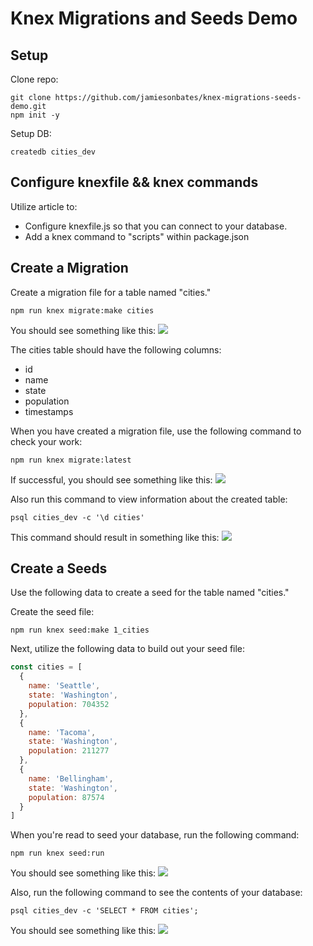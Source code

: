 # Knex Migrations and Seeds Demo

## Setup

Clone repo:
```
git clone https://github.com/jamiesonbates/knex-migrations-seeds-demo.git
npm init -y
```

Setup DB:
```
createdb cities_dev
```

## Configure knexfile && knex commands
Utilize article to:
* Configure knexfile.js so that you can connect to your database.
* Add a knex command to "scripts" within package.json

## Create a Migration
Create a migration file for a table named "cities."
```
npm run knex migrate:make cities
```

You should see something like this:
![](https://students-gschool-production.s3.amazonaws.com/uploads/asset/file/615/1._fish__-Users-jamiesonbates-Projects-g56-lectures-knex-migrations-seeds-demo__fish__iTerm2__Today_at_8.00.24_AM.png)

The cities table should have the following columns:
* id
* name
* state
* population
* timestamps

When you have created a migration file, use the following command to check your work:
```
npm run knex migrate:latest
```

If successful, you should see something like this:
![](https://students-gschool-production.s3.amazonaws.com/uploads/asset/file/616/1._fish__-Users-jamiesonbates-Projects-g56-lectures-knex-migrations-seeds-demo__fish__iTerm2__Today_at_8.05.16_AM.png)

Also run this command to view information about the created table:
```
psql cities_dev -c '\d cities'
```
This command should result in something like this:
![](https://students-gschool-production.s3.amazonaws.com/uploads/asset/file/617/1._fish__-Users-jamiesonbates-Projects-g56-lectures-knex-migrations-seeds-demo__fish__iTerm2__Today_at_8.00.24_AM.png)

## Create a Seeds
Use the following data to create a seed for the table named "cities."

Create the seed file:
```
npm run knex seed:make 1_cities
```

Next, utilize the following data to build out your seed file:
```javascript
const cities = [
  {
    name: 'Seattle',
    state: 'Washington',
    population: 704352
  },
  {
    name: 'Tacoma',
    state: 'Washington',
    population: 211277
  },
  {
    name: 'Bellingham',
    state: 'Washington',
    population: 87574
  }
]
```

When you're read to seed your database, run the following command:
```
npm run knex seed:run
```

You should see something like this:
![](https://students-gschool-production.s3.amazonaws.com/uploads/asset/file/623/1._fish__-Users-jamiesonbates-Projects-g56-lectures-knex-migrations-seeds-demo__fish__iTerm2__Today_at_8.00.24_AM.png)


Also, run the following command to see the contents of your database:
```
psql cities_dev -c 'SELECT * FROM cities';
```

You should see something like this:
![](https://students-gschool-production.s3.amazonaws.com/uploads/asset/file/624/1._fish__-Users-jamiesonbates-Projects-g56-lectures-knex-migrations-seeds-demo__fish__iTerm2__Today_at_8.00.24_AM.png)
